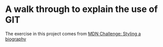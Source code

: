 # A walk through to explain the use of GIT

The exercise in this project comes from [MDN Challenge: Styling a biography](https://developer.mozilla.org/en-US/docs/Learn_web_development/Core/Styling_basics/Styling_a_bio_page)
